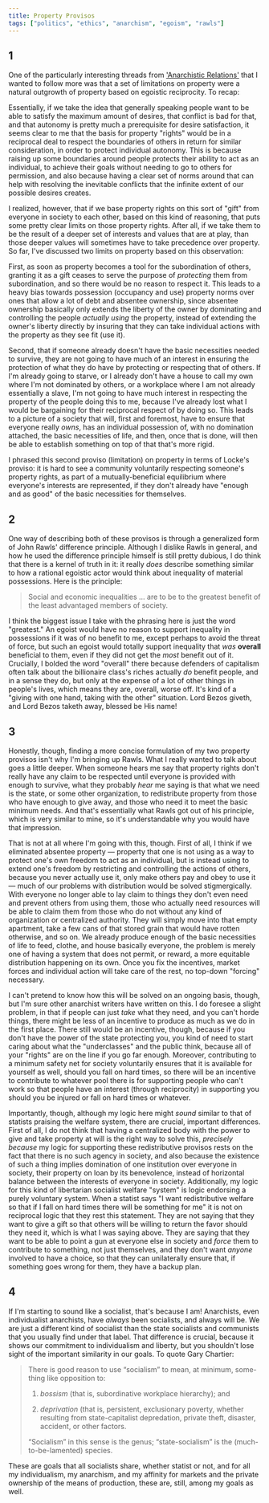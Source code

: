 ```yaml
---
title: Property Provisos
tags: ["politics", "ethics", "anarchism", "egoism", "rawls"]
---
```


## 1

One of the particularly interesting threads from ['Anarchistic Relations'](https://tbdp-web.github.io/blog/2021/12/19/relations.html) that I wanted to follow more was that a set of limitations on property were a natural outgrowth of property based on egoistic reciprocity. To recap:

Essentially, if we take the idea that generally speaking people want to be able to satisfy the maximum amount of desires, that conflict is bad for that, and that autonomy is pretty much a prerequisite for desire satisfaction, it seems clear to me that the basis for property "rights" would be in a reciprocal deal to respect the boundaries of others in return for similar consideration, in order to protect  individual autonomy. This is because raising up some boundaries around people protects their ability to act as an individual, to achieve their goals without needing to go to others for permission, and also because having a clear set of norms around that can help with resolving the inevitable conflicts that the infinite extent of our possible desires creates.

I realized, however, that if we base property rights on this sort of "gift" from everyone in society to each other, based on this kind of reasoning, that puts some pretty clear limits on those property rights. After all, if we take them to be the result of a deeper set of interests and values that are at play, than those deeper values will sometimes have to take precedence over property. So far, I've discussed two limits on property based on this observation:

First, as soon as property becomes a tool for the subordination of others, granting it as a gift ceases to serve the purpose of *protecting* them from subordination, and so there would be no reason to respect it. This leads to a heavy bias towards possession (occupancy and use) property norms over ones that allow a lot of debt and absentee ownership, since absentee ownership basically only extends the liberty of the owner by dominating and controlling the people *actually using* the property, instead of extending the owner's liberty directly by insuring that they can take individual actions with the property as they see fit (use it).

Second, that if someone already doesn't have the basic necessities needed to survive, they are not going to have much of an interest in ensuring the protection of what they do have by protecting or respecting that of others. If I'm already going to starve, or I already don't have a house to call my own where I'm not dominated by others, or a workplace where I am not already essentially a slave, I'm not going to have much interest in respecting the property of the people doing this to me, because I've already lost what I would be bargaining for their reciprocal respect of by doing so. This leads to a picture of a society that will, first and foremost, have to ensure that everyone really *owns*, has an individual possession of, with no domination attached, the basic necessities of life, and then, once that is done, will then be able to establish something on top of that that's more rigid.

I phrased this second proviso (limitation) on property in terms of Locke's proviso: it is hard to see a community voluntarily respecting someone's property rights, as part of a mutually-beneficial equilibrium where everyone's interests are represented, if they don't already have "enough and as good" of the basic necessities for themselves.

## 2

One way of describing both of these provisos is through a generalized form of John Rawls' difference principle. Although I dislike Rawls in general, and how he used the difference principle himself is still pretty dubious, I do think that there is a kernel of truth in it: it really *does* describe something similar to how a rational egoistic actor would think about inequality of material possessions. Here is the principle:

> Social and economic inequalities ... are to be to the greatest benefit of the least advantaged members of society.

I think the biggest issue I take with the phrasing here is just the word "greatest." An egoist would have no reason to support inequality in possessions if it was of no benefit to me, except perhaps to avoid the threat of force, but such an egoist would totally support inequality that *was* **overall** beneficial to them, even if they did not get the *most* benefit out of it. Crucially, I bolded the word "overall" there because defenders of capitalism often talk about the billionaire class's riches actually *do* benefit people, and in a sense they do, but only at the expense of a lot of other things in people's lives, which means they are, overall, worse off. It's kind of a "giving with one hand, taking with the other" situation. Lord Bezos giveth, and Lord Bezos taketh away, blessed be His name!

## 3

Honestly, though, finding a more concise formulation of my two property provisos isn't why I'm bringing up Rawls. What I really wanted to talk about goes a little deeper. When someone hears me say that property rights don't really have any claim to be respected until everyone is provided with enough to survive, what they probably *hear* me saying is that what we need is the state, or some other organization, to redistribute property from those who have enough to give away, and those who need it to meet the basic minimum needs. And that's essentially what Rawls got out of his principle, which is very similar to mine, so it's understandable why you would have that impression.

That is not at all where I'm going with this, though. First of all, I think if we eliminated absentee property — property that one is not using as a way to protect one's own freedom to act as an individual, but is instead using to extend one's freedom by restricting and controlling the actions of others, because you never actually use it, only make others pay and obey to use it — much of our problems with distribution would be solved stigmergically. With everyone no longer able to lay claim to things they don't even need and prevent others from using them, those who actually need resources will be able to claim them from those who do not without any kind of organization or centralized authority. They will simply move into that empty apartment, take a few cans of that stored grain that would have rotten otherwise, and so on. We already produce enough of the basic necessities of life to feed, clothe, and house basically everyone, the problem is merely one of having a system that does not permit, or reward, a more equitable distribution happening on its own. Once you fix the incentives, market forces and individual action will take care of the rest, no top-down "forcing" necessary.

I can't pretend to know how this will be solved on an ongoing basis, though, but I'm sure other anarchist writers have written on this. I do foresee a slight problem, in that if people can just *take* what they need, and you can't horde things, there might be less of an incentive to produce as much as we do in the first place. There still would be an incentive, though, because if you don't have the power of the state protecting you, you kind of need to start caring about what the "underclasses" and the public think, because all of your "rights" are on the line if you go far enough. Moreover, contributing to a minimum safety net for society voluntarily ensures that it is available for yourself as well, should you fall on hard times, so there will be an incentive to contribute to whatever pool there is for supporting people who can't work so that people have an interest (through reciprocity) in supporting you should you be injured or fall on hard times or whatever.

Importantly, though, although my logic here might *sound* similar to that of statists praising the welfare system, there are crucial, important differences. First of all, I do not think that having a centralized body with the power to give and take property at will is the right way to solve this, *precisely because* my logic for supporting these redistributive provisos rests on the fact that there is no such agency in society, and also because the existence of such a thing implies domination of one institution over everyone in society, their property on loan by its benevolence, instead of horizontal balance between the interests of everyone in society. Additionally, my logic for this kind of libertarian socialist welfare "system" is logic endorsing a purely voluntary system. When a statist says "I want redistributive welfare so that if I fall on hard times there will be something for me" it is not on reciprocal logic that they rest this statement. They are not saying that they want to give a gift so that others will be willing to return the favor should they need it, which is what I was saying above. They are saying that they want to be able to point a gun at everyone else in society and *force* them to contribute to something, not just themselves, and they don't want *anyone* involved to have a choice, so that they can unilaterally ensure that, if something goes wrong for them, they have a backup plan.

## 4

If I'm starting to sound like a socialist, that's because I am! Anarchists, even individualist anarchists, have *always* been socialists, and always will be. We are just a different kind of socialist than the state socialists and communists that you usually find under that label. That difference is crucial, because it shows our commitment to individualism and liberty, but you shouldn't lose sight of the important similarity in our goals. To quote Gary Chartier:

> There is good reason to use “socialism” to mean, at minimum, some-
> thing like opposition to:
>
> 1. *bossism* (that is, subordinative workplace hierarchy); and
>
> 2. *deprivation* (that is, persistent, exclusionary poverty, whether resulting from state-capitalist depredation, private theft, disaster, accident, or other factors.
>
> “Socialism” in this sense is the genus; “state-socialism” is the (much-to-be-lamented) species.

These are goals that all socialists share, whether statist or not, and for all my individualism, my anarchism, and my affinity for markets and the private ownership of the means of production, these are, still, among my goals as well.

